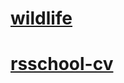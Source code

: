 
# [wildlife](https://Insikynwa.github.io/wildlife/)

# [rsschool-cv](https://Insikynwa.github.io/rsschool-cv/)